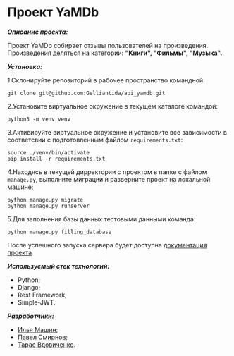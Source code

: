 # Проект YaMDb

***Описание проекта:*** </br>

Проект YaMDb собирает отзывы пользователей на произведения. Произведения деляться на категории: **"Книги", "Фильмы", "Музыка".**

***Установка:***</br>

1.Склонируйте репозиторий в рабочее пространство командной:

```
git clone git@github.com:Gelliantida/api_yamdb.git
```

2.Установите виртуальное окружение в текущем каталоге командой:

```
python3 -m venv venv
```

3.Активируйте виртуальное окружение и установите все зависимости в соответсвии с подготовленным файлом `requirements.txt`:

```
source ./venv/bin/activate
pip install -r requirements.txt
```

4.Находясь в текущей дирректории с проектом в папке с файлом `manage.py`, выполните миграции и разверните проект на локальной машине:

```
python manage.py migrate
python manage.py runserver
```

5.Для заполнения базы данных тестовыми данными команда:

```
python manage.py filling_database
```

После успешного запуска сервера будет доступна
[документация проекта](http://localhost/redoc/)

***Используемый стек технологий:***

- Python;
- Django;
- Rest Framework;
- Simple-JWT.

***Разработчики:*** </br>

- [Илья Машин](https://github.com/IlyaMashin/);
- [Павел Смирнов](https://github.com/bannybaks/);
- [Тарас Вдовиченко](https://github.com/Gelliantida/).
